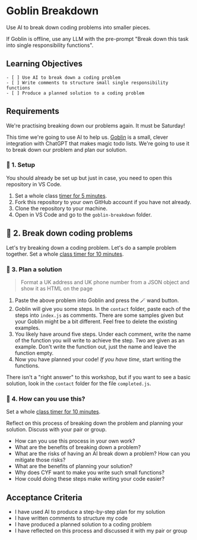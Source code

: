 # Goblin Breakdown

Use AI to break down coding problems into smaller pieces.

<!--{{<note type="tip" title="Prompt">}}>-->

If Goblin is offline, use any LLM with the pre-prompt "Break down this task into single responsibility functions".

<!--{{</note>}}-->

## Learning Objectives

```objectives
- [ ] Use AI to break down a coding problem
- [ ] Write comments to structure small single responsibility functions
- [ ] Produce a planned solution to a coding problem
```

## Requirements

We're practising breaking down our problems again. It must be Saturday!

This time we're going to use AI to help us. [Goblin](https://goblin.tools) is a small, clever integration with ChatGPT that makes magic todo lists. We're going to use it to break down our problem and plan our solution.

### 🧰 1. Setup

You should already be set up but just in case, you need to open this repository in VS Code.

<!--{{<note type="activity" title="Getting Set Up">}}>-->

1.  Set a whole class [timer for 5 minutes](https://www.google.com/search?q=timer+for+5+minutes).
1.  Fork this repository to your own GitHub account if you have not already.
1.  Clone the repository to your machine.
1.  Open in VS Code and go to the `goblin-breakdown` folder.

<!--{{</note>}}-->

## 👣 2. Break down coding problems

Let's try breaking down a coding problem. Let's do a sample problem together. Set a whole [class timer for 10 minutes](https://www.google.com/search?q=10+minute+timer).

<!--{{<note type="activity" title="Planning a Solution 10m">}}>-->

### 🧱 3. Plan a solution

> Format a UK address and UK phone number from a JSON object and show it as HTML on the page

1. Paste the above problem into Goblin and press the 🪄 wand button.
1. Goblin will give you some steps. In the `contact` folder, paste each of the steps into `index.js` as comments. There are some samples given but your Goblin might be a bit different. Feel free to delete the existing examples.
1. You likely have around five steps. Under each comment, write the name of the function you will write to achieve the step. Two are given as an example. Don't write the function out, just the name and leave the function empty.
1. Now you have planned your code! _If you have time_, start writing the functions.

<!--{{</note>}}-->

<!--{{<note type="tip" title="Sample Solution">}}>-->

There isn't a "right answer" to this workshop, but if you want to see a basic solution, look in the `contact` folder for the file `completed.js`.

<!--{{</note>}}-->

### 🧠 4. How can you use this?

Set a whole [class timer for 10 minutes](https://www.google.com/search?q=15+minute+timer).

<!--{{<note type="activity" title="Reflect and Discuss 10m">}}>-->

Reflect on this process of breaking down the problem and planning your solution. Discuss with your pair or group.

- How can you use this process in your own work?
- What are the benefits of breaking down a problem?
- What are the risks of having an AI break down a problem? How can you mitigate those risks?
- What are the benefits of planning your solution?
- Why does CYF want to make you write such small functions?
- How could doing these steps make writing your code easier?
<!--{{</note>}}-->

## Acceptance Criteria

- I have used AI to produce a step-by-step plan for my solution
- I have written comments to structure my code
- I have produced a planned solution to a coding problem
- I have reflected on this process and discussed it with my pair or group

